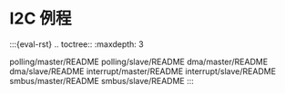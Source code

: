 # I2C 例程

:::{eval-rst}
.. toctree::
   :maxdepth: 3

   polling/master/README
   polling/slave/README
   dma/master/README
   dma/slave/README
   interrupt/master/README
   interrupt/slave/README
   smbus/master/README
   smbus/slave/README
:::
